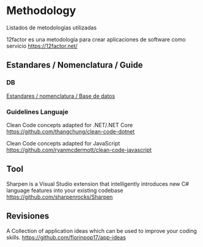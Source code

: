 
 # Methodology

Listados de metodologías utilizadas
 
12factor es una metodología para crear aplicaciones de software como servicio 
https://12factor.net/

## Estandares / Nomenclatura / Guide

### DB

[Estandares / nomenclatura / Base de datos](db.naming_standard.md)
 

###  Guidelines Languaje


Clean Code concepts adapted for .NET/.NET Core
https://github.com/thangchung/clean-code-dotnet

Clean Code concepts adapted for JavaScript 
https://github.com/ryanmcdermott/clean-code-javascript


## Tool

Sharpen is a Visual Studio extension that intelligently introduces new C# language features into your existing codebase
https://github.com/sharpenrocks/Sharpen


## Revisiones

A Collection of application ideas which can be used to improve your coding skills.
https://github.com/florinpop17/app-ideas
